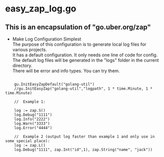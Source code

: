 # easy_zap_log.go
## This is an encapsulation of "go.uber.org/zap"
- Make Log Configuration Simplest  
The purpose of this configuration is to generate local log files for various projects.   
It has a default configuration. It only needs one line of code for config.   
The default log files will be generated in the "logs" folder in the current directory.   
There will be error and info types. You can try them.  

````golang

    gu.InitEasyZapDefault("golang-util")
    //gu.InitEasyZap("golang-util","logpath", 1 * time.Minute, 1 * time.Minute)

    //  Example 1:

    log := zap.S()
    log.Debug("1111")
    log.Info("2222")
    log.Warn("3333")
    log.Error("4444")

    //  Example 2 (output log faster than example 1 and only use in some special place):
    log := zap.L()
    log.Debug("1111", zap.Int("id",1), zap.String("name", "jack"))
    
````